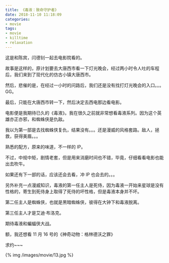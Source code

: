 ```yaml
---
title: 《毒液：致命守护者》
date: 2018-11-10 11:18:09
categories:
- movie
tags:
- movie
- killtime
- relaxation
---
```

这是和陈宾，闫德钊一起去电影院看的。

<!-- more -->

故事是这样的，原计划要去大唐西市看一下灯光晚会，经过两小时令人吐的车程后，我们来到了现代化的仿古小镇大唐西市。

然后，悲催的是，在经过一小时的问路后，我们还是没有找打灯光晚会的入口。。。GG。

最后，只能在大唐西市转一下，然后决定去西电那边看电影。

电影便是我期待已久的《毒液》。我在很久之前就非常想看毒液系列。因为这个英雄亦正亦邪，和蜘蛛侠是仇敌。

我以为第一部是去找蜘蛛侠复仇，结果没有。。。还是漫威的风格套路。敌人，拯救，获得美眉。。。

熟悉的配方，原来的味道，不一样的 IP。

不过，中规中矩，剧情老套，但是用来消磨时间也不错，毕竟，仔细看看电影也能出去吹牛。

如果还有下一部的话，应该还会去看，冲 IP 也会去的。。。

另外补充一点漫威知识，毒液的第一任主人是死侍，因为毒液一开始来星球是没有性格的，寄生到死侍身上取得了死侍的坏性格，但是毒液本身并不坏。

第二任主人是蜘蛛侠，也就是黑暗蜘蛛侠，彼得在大钟下和毒液脱离。

第三任主人才是艾迪·布洛克。

期待毒液和蝙蝠侠大战。

额，我还想看 11 月 16 号的《神奇动物：格林德沃之罪》

求约~~~

{% img /images/movie/13.jpg %}